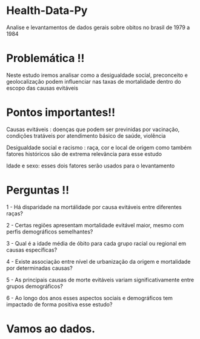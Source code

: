 # Health-Data-Py
Analise e levantamentos de dados gerais sobre obitos no brasil de 1979 a 1984

# Problemática !!
<p>Neste estudo iremos analisar como a desigualdade social, preconceito e geolocalização podem influenciar nas taxas de mortalidade dentro do escopo das causas evitáveis</p>

# Pontos importantes!!
<p>Causas evitáveis : doenças que podem ser previnidas por vacinação, condições tratáveis por atendimento básico de saúde, violência </p>
<p>Desigualdade social e racismo : raça, cor e local de origem como também fatores históricos são de extrema relevância para esse estudo</p>
<p>Idade e sexo: esses dois fatores serão usados para o levantamento </p>

# Perguntas !!
<p>1 - Há disparidade na mortálidade por causa evitáveis entre diferentes raças?</p>
<p>2 - Certas regiões apresentam mortalidade evitável maior, mesmo com perfis demográficos semelhantes?</p>
<p>3 - Qual é a idade média de óbito para cada grupo racial ou regional em causas específicas?</p>
<p>4 - Existe associação entre nível de urbanização da origem e mortalidade por determinadas causas?</p>
<p>5 - As principais causas de morte evitáveis variam significativamente entre grupos demográficos?</p>
<p>6 - Ao longo dos anos esses aspectos sociais e demográficos tem impactado de forma positiva esse estudo?</p>

<h1>Vamos ao dados.</h1>
